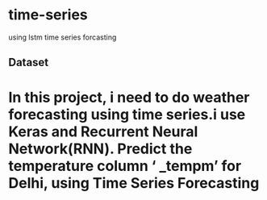 # time-series
using lstm time series forcasting
## Dataset
# In this project, i need to do weather forecasting using time series.i use Keras and Recurrent Neural Network(RNN). Predict the temperature column ‘ _tempm’ for Delhi, using Time Series Forecasting
